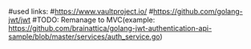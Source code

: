 
#used links:
#https://www.vaultproject.io/
#https://github.com/golang-jwt/jwt
#TODO: Remanage to MVC(example: https://github.com/brainattica/golang-jwt-authentication-api-sample/blob/master/services/auth_service.go)